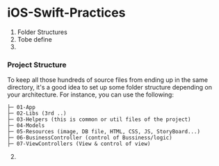 # iOS-Swift-Practices

1. Folder Structures
2. Tobe define
3.





### Project Structure

To keep all those hundreds of source files from ending up in the same directory, it's a good idea to set up some folder structure depending on your architecture. For instance, you can use the following:

    ├─ 01-App
    ├─ 02-Libs (3rd ..)
    ├─ 03-Helpers (this is common or util files of the project)
    ├─ 04-Models 
    ├─ 05-Resources (image, DB file, HTML, CSS, JS, StoryBoard...)
    ├─ 06-BusinessController (control of Bussiness/logic)
    ├─ 07-ViewControllers (View & control of view)


2. 
